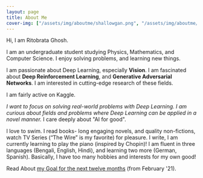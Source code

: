 ```yaml
---
layout: page
title: About Me
cover-img: ["/assets/img/aboutme/shallowgan.png", "/assets/img/aboutme/style_transfer.png"]
---
```


Hi, I am Ritobrata Ghosh.

I am an undergraduate student studying Physics, Mathematics, and Computer Science. I enjoy solving problems, and learning new things.

I am passionate about Deep Learning, especially **Vision**. I am fascinated about **Deep Reinforcement Learning**, and **Generative Adversarial Networks**. I am interested in cutting-edge research of these fields.

I am fairly active on Kaggle.

*I want to focus on solving real-world problems with Deep Learning. I am curious about fields and problems where Deep Learning can be applied in a novel manner.* I care deeply about "AI for good".

I love to swim. I read books- long engaging novels, and quality non-fictions, watch TV Series (“The Wire” is my favorite) for pleasure. I write, I am currently learning to play the piano (inspired by Chopin)! I am fluent in three languages (Bengali, English, Hindi), and learning two more (German, Spanish). Basically, I have too many hobbies and interests for my own good!

Read About [my Goal for the next twelve months](https://ghosh-r.github.io/2021-02-09-next-12-months-goal/) (from February '21).